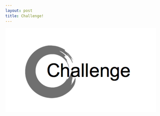 ```yaml
---
layout: post
title: Challenge!
---
```

![](/images/7a081838-419e-4faf-a8f2-2f7c160be2c6/screen-shot-2013-03-21-at-3.35.19-am.png)